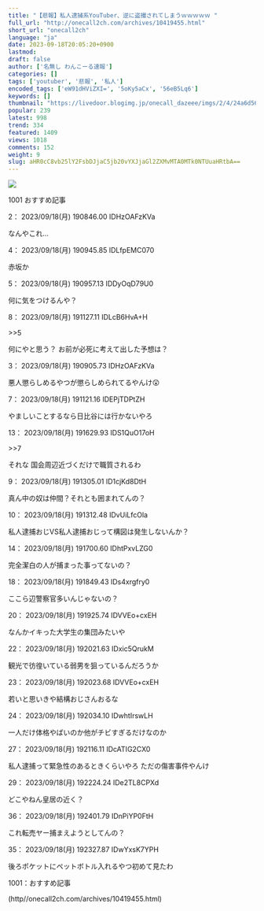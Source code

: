 ```yaml
---
title: "【悲報】私人逮捕系YouTuber、逆に盗撮されてしまうｗｗｗｗｗ "
full_url: "http://onecall2ch.com/archives/10419455.html"
short_url: "onecall2ch"
language: "ja"
date: 2023-09-18T20:05:20+0900
lastmod: 
draft: false
author: ['名無し わんこーる速報']
categories: []
tags: ['youtuber', '悲報', '私人']
encoded_tags: ['eW91dHViZXI=', '5oKy5aCx', '56eB5Lq6']
keywords: []
thumbnail: "https://livedoor.blogimg.jp/onecall_dazeee/imgs/2/4/24a6d562-s.jpg"
popular: 239
latest: 998
trend: 334
featured: 1409
views: 1018
comments: 152
weight: 9
slug: aHR0cC8vb25lY2FsbDJjaC5jb20vYXJjaGl2ZXMvMTA0MTk0NTUuaHRtbA==
---
```


![](https://livedoor.blogimg.jp/onecall_dazeee/imgs/2/4/24a6d562-s.jpg)

<div> <p class='name2'> 1001 おすすめ記事</p> <p class='name2'>2： 2023/09/18(月) 190846.00 IDHzOAFzKVa</p><p class='onecall'> なんやこれ… </p> <p class='name2'>4： 2023/09/18(月) 190945.85 IDLfpEMC070</p><p class='onecall'> 赤坂か </p> <p class='name2'>5： 2023/09/18(月) 190957.13 IDDyOqD79U0</p><p class='onecall'> 何に気をつけるんや？ </p> <p class='name2'>8： 2023/09/18(月) 191127.11 IDLcB6HvA+H</p><p class='onecall'> <p class='anchor'>>>5</p> 何にやと思う？ お前が必死に考えて出した予想は？ </p> <p class='name2'>3： 2023/09/18(月) 190905.73 IDHzOAFzKVa</p><p class='onecall'> 悪人懲らしめるやつが懲らしめられてるやんけ😲 </p> <p class='name2'>7： 2023/09/18(月) 191121.16 IDEPjTDPtZH</p><p class='onecall'> やましいことするなら日比谷には行かないやろ </p> <p class='name2'>13： 2023/09/18(月) 191629.93 IDS1QuO17oH</p><p class='onecall'> <p class='anchor'>>>7</p> それな 国会周辺近づくだけで職質されるわ </p> <p class='name2'>9： 2023/09/18(月) 191305.01 ID1cjKd8DtH</p><p class='onecall'> 真ん中の奴は仲間？それとも囲まれてんの？ </p> <p class='name2'>10： 2023/09/18(月) 191312.48 IDvUiLfcOla</p><p class='onecall'> 私人逮捕おじVS私人逮捕おじって構図は発生しないんか？ </p> <p class='name2'>14： 2023/09/18(月) 191700.60 IDhtPxvLZG0</p><p class='onecall'> 完全潔白の人が捕まった事ってないの？ </p> <p class='name2'>18： 2023/09/18(月) 191849.43 IDs4xrgfry0</p><p class='onecall'> ここら辺警察官多いんじゃないの？ </p> <p class='name2'>20： 2023/09/18(月) 191925.74 IDVVEo+cxEH</p><p class='onecall'> なんかイキった大学生の集団みたいや </p> <p class='name2'>22： 2023/09/18(月) 192021.63 IDxic5QrukM</p><p class='onecall'> 観光で彷徨いている弱男を狙っているんだろうか </p> <p class='name2'>23： 2023/09/18(月) 192023.68 IDVVEo+cxEH</p><p class='onecall'> 若いと思いきや結構おじさんおるな </p> <p class='name2'>24： 2023/09/18(月) 192034.10 IDwhtIrswLH</p><p class='onecall'> 一人だけ体格やばいのか他がチビすぎるだけなのか </p> <p class='name2'>27： 2023/09/18(月) 192116.11 IDcATIG2CX0</p><p class='onecall'> 私人逮捕って緊急性のあるときくらいやろ ただの傷害事件やんけ </p> <p class='name2'>29： 2023/09/18(月) 192224.24 IDe2TL8CPXd</p><p class='onecall'> どこやねん皇居の近く？ </p> <p class='name2'>36： 2023/09/18(月) 192401.79 IDnPiYP0FtH</p><p class='onecall'> これ転売ヤー捕まえようとしてんの？ </p> <p class='name2'>35： 2023/09/18(月) 192327.87 IDwYxsK7YPH</p><p class='onecall'> 後ろポケットにペットボトル入れるやつ初めて見たわ </p> <p class='name2'>1001：おすすめ記事</p> </div>

(http//onecall2ch.com/archives/10419455.html)
